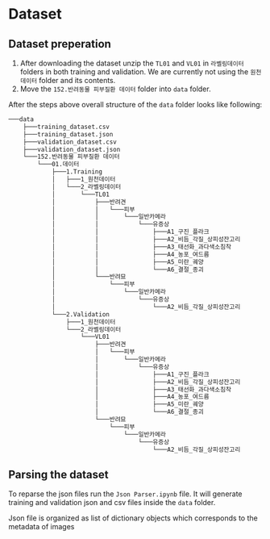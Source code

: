 # Dataset
## Dataset preperation
1. After downloading the dataset unzip the `TL01` and `VL01`  in `라벨링데이터` folders in both training and validation. We are currently not using the `원천데이터` folder and its contents.
2. Move the `152.반려동물 피부질환 데이터` folder into `data` folder. 

After the steps above overall structure of the `data` folder looks like following:
```bash
───data
    ├───training_dataset.csv
    ├───training_dataset.json
    ├───validation_dataset.csv
    ├───validation_dataset.json
    └───152.반려동물 피부질환 데이터
        └───01.데이터
            ├───1.Training
            │   ├───1_원천데이터
            │   └───2_라벨링데이터
            │       └───TL01
            │           ├───반려견
            │           │   └───피부
            │           │       └───일반카메라
            │           │           └───유증상
            │           │               ├───A1_구진_플라크
            │           │               ├───A2_비듬_각질_상피성잔고리
            │           │               ├───A3_태선화_과다색소침착
            │           │               ├───A4_농포_여드름
            │           │               ├───A5_미란_궤양
            │           │               └───A6_결절_종괴
            │           └───반려묘
            │               └───피부
            │                   └───일반카메라
            │                       └───유증상
            │                           └───A2_비듬_각질_상피성잔고리
            └───2.Validation
                ├───1_원천데이터
                └───2_라벨링데이터
                    └───VL01
                        ├───반려견
                        │   └───피부
                        │       └───일반카메라
                        │           └───유증상
                        │               ├───A1_구진_플라크
                        │               ├───A2_비듬_각질_상피성잔고리
                        │               ├───A3_태선화_과다색소침착
                        │               ├───A4_농포_여드름
                        │               ├───A5_미란_궤양
                        │               └───A6_결절_종괴
                        └───반려묘
                            └───피부
                                └───일반카메라
                                    └───유증상
                                        └───A2_비듬_각질_상피성잔고리
```

## Parsing the dataset 
To reparse the json files run the `Json Parser.ipynb` file. It will generate training and validation json and csv files inside the `data` folder. 

Json file is organized as list of dictionary objects which corresponds to the metadata of images
